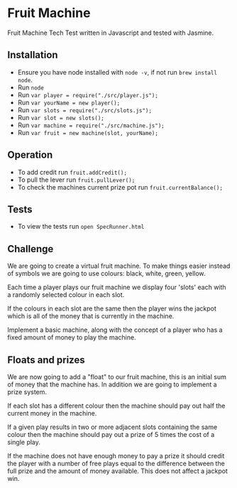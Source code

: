 # Fruit Machine
Fruit Machine Tech Test written in Javascript and tested with Jasmine.

## Installation
 - Ensure you have node installed with `node -v`, if not run `brew install node`.
 - Run `node`
 - Run `var player = require("./src/player.js");`
 - Run `var yourName = new player();`
 - Run `var slots = require("./src/slots.js");`
 - Run `var slot = new slots();`
 - Run `var machine = require("./src/machine.js");`
 - Run `var fruit = new machine(slot, yourName);`

## Operation
- To add credit run `fruit.addCredit();`
- To pull the lever run `fruit.pullLever();`
- To check the machines current prize pot run `fruit.currentBalance();`


## Tests
- To view the tests run `open SpecRunner.html`

## Challenge
We are going to create a virtual fruit machine. To make things easier instead of symbols we are going to use colours: black, white, green, yellow.

Each time a player plays our fruit machine we display four 'slots' each with a randomly selected colour in each slot.

If the colours in each slot are the same then the player wins the jackpot which is all of the money that is currently in the machine.

Implement a basic machine, along with the concept of a player who has a fixed amount of money to play the machine.

## Floats and prizes

We are now going to add a "float" to our fruit machine, this is an initial sum of money that the machine has. In addition we are going to implement a prize system.

If each slot has a different colour then the machine should pay out half the current money in the machine.

If a given play results in two or more adjacent slots containing the same colour then the machine should pay out a prize of 5 times the cost of a single play.

If the machine does not have enough money to pay a prize it should credit the player with a number of free plays equal to the difference between the full prize and the amount of money available. This does not affect a jackpot win.
